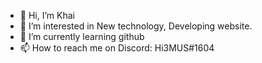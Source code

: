 - 👋 Hi, I’m Khai
- 👀 I’m interested in New technology, Developing website.
- 🌱 I’m currently learning github
- 📫 How to reach me on Discord: Hi3MUS#1604

<!---
KhaiHar/KhaiHar is a ✨ special ✨ repository because its `README.md` (this file) appears on your GitHub profile.
You can click the Preview link to take a look at your changes.
--->
